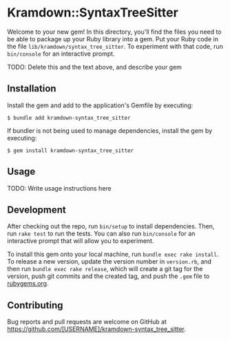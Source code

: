# Kramdown::SyntaxTreeSitter

Welcome to your new gem! In this directory, you'll find the files you need to be able to package up your Ruby library into a gem. Put your Ruby code in the file `lib/kramdown/syntax_tree_sitter`. To experiment with that code, run `bin/console` for an interactive prompt.

TODO: Delete this and the text above, and describe your gem

## Installation

Install the gem and add to the application's Gemfile by executing:

    $ bundle add kramdown-syntax_tree_sitter

If bundler is not being used to manage dependencies, install the gem by executing:

    $ gem install kramdown-syntax_tree_sitter

## Usage

TODO: Write usage instructions here

## Development

After checking out the repo, run `bin/setup` to install dependencies. Then, run `rake test` to run the tests. You can also run `bin/console` for an interactive prompt that will allow you to experiment.

To install this gem onto your local machine, run `bundle exec rake install`. To release a new version, update the version number in `version.rb`, and then run `bundle exec rake release`, which will create a git tag for the version, push git commits and the created tag, and push the `.gem` file to [rubygems.org](https://rubygems.org).

## Contributing

Bug reports and pull requests are welcome on GitHub at https://github.com/[USERNAME]/kramdown-syntax_tree_sitter.
